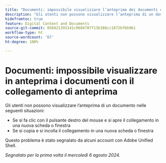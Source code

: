 ```yaml
---
title: "Documenti: impossibile visualizzare l’anteprima dei documenti con il collegamento di anteprima"
description: "Gli utenti non possono visualizzare l’anteprima di un documento."
hidefromtoc: true
feature: Digital Content and Documents
source-git-commit: 056821393141c9604707f13b388cc1872bf6b961
workflow-type: ht
source-wordcount: '67'
ht-degree: 100%

---
```



# Documenti: impossibile visualizzare in anteprima i documenti con il collegamento di anteprima

Gli utenti non possono visualizzare l’anteprima di un documento nelle seguenti situazioni:

* Se si fa clic con il pulsante destro del mouse e si apre il collegamento in una nuova scheda o finestra
* Se si copia e si incolla il collegamento in una nuova scheda o finestra

Questo problema è stato segnalato da alcuni account con Adobe Unified Shell.

_Segnalato per la prima volta il mercoledì 6 agosto 2024._
